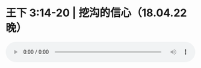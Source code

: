 # 王下 3:14-20 | 挖沟的信心（18.04.22晚） 

<audio style="width: 100%;" preload="false" controls controlslist="nodownload"><source src="http://file.simai.life/audio/mp3/old/24556.mp3" type="audio/mpeg">Your browser does not support the audio element.</audio>


